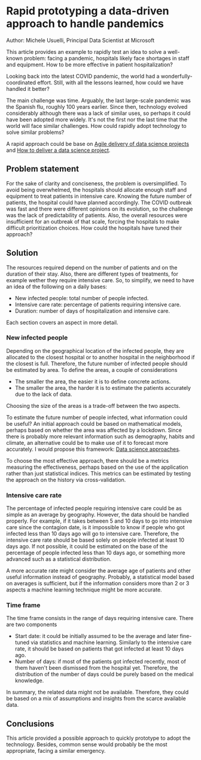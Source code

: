 
# Rapid prototyping a data-driven approach to handle pandemics


Author: Michele Usuelli, Principal Data Scientist at Microsoft

This article provides an example to rapidly test an idea to solve a well-known problem: facing a pandemic, hospitals likely face shortages in staff and equipment. How to be more effective in patient hospitalization? 

Looking back into the latest COVID pandemic, the world had a wonderfully-coordinated effort. Still, with all the lessons learned, how could we have handled it better?

The main challenge was time. Arguably, the last large-scale pandemic was the Spanish flu, roughly 100 years earlier. Since then, technology evolved considerably although there was a lack of similar uses, so perhaps it could have been adopted more widely. It's not the first nor the last time that the world will face similar challenges. How could rapidly adopt technology to solve similar problems?

A rapid approach could be base on [Agile delivery of data science projects](../dsscrum/dsscrum.md) and [How to deliver a data science project](https://blogs.msdn.microsoft.com/data_insights_global_practice/2018/09/04/1055/).


## Problem statement

For the sake of clarity and conciseness, the problem is oversimplified. To avoid being overwhelmed, the hospitals should allocate enough staff and equipment to treat patients in intensive care. Knowing the future number of patients, the hospital could have planned accordingly. The COVID outbreak was fast and there were different opinions on its evolution, so the challenge was the lack of predictability of patients. Also, the overall resources were insufficient for an outbreak of that scale, forcing the hospitals to make difficult prioritization choices. How could the hospitals have tuned their approach?


## Solution

The resources required depend on the number of patients and on the duration of their stay. Also, there are different types of treatments, for example wether they require intensive care. So, to simplify, we need to have an idea of the following on a daily bases:

- New infected people: total number of people infected.
- Intensive care rate: percentage of patients requiring intensive care.
- Duration: number of days of hospitalization and intensive care.

Each section covers an aspect in more detail.


### New infected people

Depending on the geographical location of the infected people, they are allocated to the closest hospital or to another hospital in the neighborhood if the closest is full. Therefore, the future number of infected people should be estimated by area. To define the areas, a couple of considerations

- The smaller the area, the easier it is to define concrete actions.
- The smaller the area, the harder it is to estimate the patients accurately due to the lack of data. 

Choosing the size of the areas is a trade-off between the two aspects.

To estimate the future number of people infected, what information could be useful? An initial approach could be based on mathematical models, perhaps based on whether the area was affected by a lockdown. Since there is probably more relevant information such as demography, habits and climate, an alternative could be to make use of it to forecast more accurately. I would propose this framework: [Data science approaches](../dsapproaches/dsapproaches.md).

To choose the most effective approach, there should be a metrics measuring the effectiveness, perhaps based on the use of the application rather than just statistical indices. This metrics can be estimated by testing the approach on the history via cross-validation.


### Intensive care rate

The percentage of infected people requiring intensive care could be as simple as an average by geography. However, the data should be handled properly. For example, if it takes between 5 and 10 days to go into intensive care since the contagion date, is it impossible to know if people who got infected less than 10 days ago will go to intensive care. Therefore, the intensive care rate should be based solely on people infected at least 10 days ago. If not possible, it could be estimated on the base of the percentage of people infected less than 10 days ago, or something more advanced such as a statistical distribution.

A more accurate rate might consider the average age of patients  and other useful information instead of geography. Probably, a statistical model based on averages is sufficient, but if the information considers more than 2 or 3 aspects a machine learning technique might be more accurate.


### Time frame

The time frame consists in the range of days requiring intensive care. There are two components

- Start date: it could be initially assumed to be the average and later fine-tuned via statistics and machine learning. Similarly to the intensive care rate, it should be based on patients that got infected at least 10 days ago.
- Number of days: if most of the patients got infected recently, most of them haven't been dismissed from the hospital yet. Therefore, the distribution of the number of days could be purely based on the medical knowledge.

In summary, the related data might not be available. Therefore, they could be based on a mix of assumptions and insights from the scarce available data.


## Conclusions

This article provided a possible approach to quickly prototype to adopt the technology. Besides, common sense would probably be the most appropriate, facing a similar emergency.

